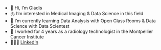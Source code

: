 - 👋 Hi, I’m Gladis
- 🫁 I’m interested in Medical Imaging & Data Science in this field
- 🌱 I’m currently learning Data Analysis with Open Class Rooms & Data Science with Data Scientest
- 🏥 I worked for 4 years as a radiology technologist in the Montpellier Cancer Institute 
- 👩🏻‍💻 [LinkedIn](https://www.linkedin.com/in/gladis-valenzuela/)

